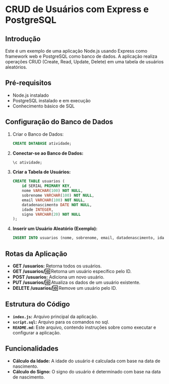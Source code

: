 # CRUD de Usuários com Express e PostgreSQL

## Introdução
Este é um exemplo de uma aplicação Node.js usando Express como framework web e PostgreSQL como banco de dados. A aplicação realiza operações CRUD (Create, Read, Update, Delete) em uma tabela de usuários aleatórios.

## Pré-requisitos
- Node.js instalado
- PostgreSQL instalado e em execução
- Conhecimento básico de SQL

## Configuração do Banco de Dados
1. Criar o Banco de Dados:
   ```sql
   CREATE DATABASE atividade;
   ```

2. **Conectar-se ao Banco de Dados:**
   ```sql
   \c atividade;
   ```

3. **Criar a Tabela de Usuários:**
   ```sql
   CREATE TABLE usuarios (
       id SERIAL PRIMARY KEY,
       nome VARCHAR(100) NOT NULL,
       sobrenome VARCHAR(100) NOT NULL,
       email VARCHAR(100) NOT NULL,
       datadenascimento DATE NOT NULL,
       idade INTEGER,
       signo VARCHAR(20) NOT NULL
   );
   ```

4. **Inserir um Usuário Aleatório (Exemplo):**
   ```sql
   INSERT INTO usuarios (nome, sobrenome, email, datadenascimento, idade, signo) VALUES ('Nicolly', 'Santos', 'nicolly@gmail.com', '2006-12-19', 16, 'Sagitário');
   ```

## Rotas da Aplicação
- **GET /usuarios:** Retorna todos os usuários.
- **GET /usuarios/:id:** Retorna um usuário específico pelo ID.
- **POST /usuarios:** Adiciona um novo usuário.
- **PUT /usuarios/:id:** Atualiza os dados de um usuário existente.
- **DELETE /usuarios/:id:** Remove um usuário pelo ID.

## Estrutura do Código
- **`index.js`:** Arquivo principal da aplicação.
- **`script.sql`:** Arquivo para os comandos no sql.
- **`README.md`:** Este arquivo, contendo instruções sobre como executar e configurar a aplicação.

## Funcionalidades
- **Cálculo da Idade:** A idade do usuário é calculada com base na data de nascimento.
- **Cálculo do Signo:** O signo do usuário é determinado com base na data de nascimento.

